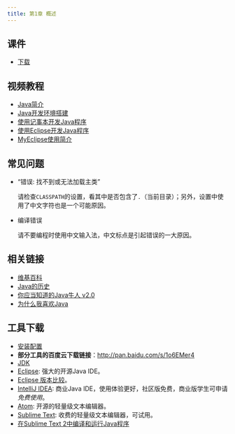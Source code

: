 ```yaml
---
title: 第1章 概述
---
```

## 课件

- [下载](chap01.ppt)

## 视频教程

- [Java简介](http://www.imooc.com/video/1430)
- [Java开发环境搭建](http://www.imooc.com/video/1459)
- [使用记事本开发Java程序](http://www.imooc.com/video/1501)
- [使用Eclipse开发Java程序](http://www.imooc.com/video/1412)
- [MyEclipse使用简介](http://www.imooc.com/video/1414)

## 常见问题

- “错误: 找不到或无法加载主类”

  请检查`CLASSPATH`的设置，看其中是否包含了`.`（当前目录）；另外，设置中使用了中文字符也是一个可能原因。
- 编译错误

  请不要编程时使用中文输入法，中文标点是引起错误的一大原因。

## 相关链接

- [维基百科](https://zh.wikipedia.org/wiki/Java)
- [Java的历史](http://www.importnew.com/9060.html)
- [你应当知道的Java牛人 v2.0](http://www.importnew.com/5575.html)
- [为什么我喜欢Java](http://www.importnew.com/10576.html)

## 工具下载

- [安装配置](http://jingyan.baidu.com/article/359911f508c21f57fe030638.html)
- **部分工具的百度云下载链接**：http://pan.baidu.com/s/1o6EMer4
- [JDK](http://www.oracle.com/technetwork/java/javase/downloads/jdk8-downloads-2133151.html)
- [Eclipse](https://eclipse.org/downloads/):  强大的开源Java IDE。
- [Eclipse 版本比较](http://www.eclipse.org/downloads/compare.php)。
- [IntelliJ IDEA](https://www.jetbrains.com/idea/): 商业Java IDE，使用体验更好，社区版免费，商业版学生可申请*免费使用*。
- [Atom](https://atom.io): 开源的轻量级文本编辑器。
- [Sublime Text](http://www.sublimetext.com): 收费的轻量级文本编辑器，可试用。
- [在Sublime Text 2中编译和运行Java程序](http://www.oschina.net/translate/compile-and-run-java-programs-in-sublime-text-2)

